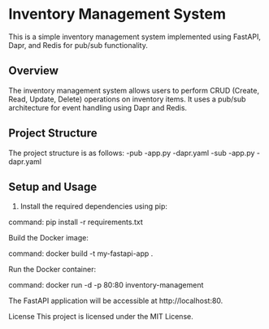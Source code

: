 # Inventory Management System

This is a simple inventory management system implemented using FastAPI, Dapr, and Redis for pub/sub functionality.


## Overview

The inventory management system allows users to perform CRUD (Create, Read, Update, Delete) operations on inventory items. It uses a pub/sub architecture for event handling using Dapr and Redis.

## Project Structure

The project structure is as follows:
 -pub
  -app.py
  -dapr.yaml
 -sub
  -app.py
  -dapr.yaml


  
## Setup and Usage

1. Install the required dependencies using pip:

  command:
   pip install -r requirements.txt

Build the Docker image:

  command:
    docker build -t my-fastapi-app .

Run the Docker container:

command:
  docker run -d -p 80:80 inventory-management
  
The FastAPI application will be accessible at http://localhost:80.




License
This project is licensed under the MIT License.


